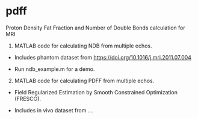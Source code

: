 # pdff
Proton Density Fat Fraction and Number of Double Bonds calculation for MRI

1. MATLAB code for calculating NDB from multiple echos.

* Includes phantom dataset from https://doi.org/10.1016/j.mri.2011.07.004

* Run ndb_example.m for a demo.


2. MATLAB code for calculating PDFF from multiple echos.

* Field Regularized Estimation by Smooth Constrained Optimization (FRESCO).

* Includes in vivo dataset from ....
